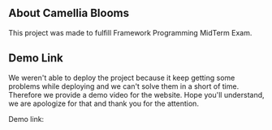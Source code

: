 ## About Camellia Blooms
This project was made to fulfill Framework Programming MidTerm Exam.

## Demo Link
We weren't able to deploy the project because it keep getting some problems while deploying and we can't solve them in a short of time. Therefore we provide a demo video for the website. Hope you'll understand, we are apologize for that and thank you for the attention. <br>

Demo link: 
